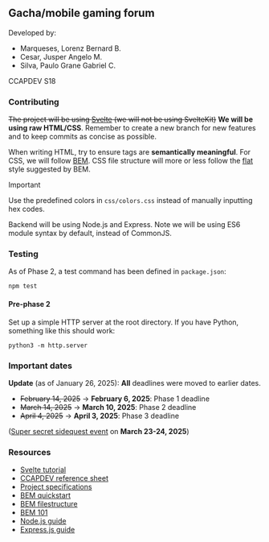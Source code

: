 ## Gacha/mobile gaming forum

Developed by:

-   Marqueses, Lorenz Bernard B.
-   Cesar, Jusper Angelo M.
-   Silva, Paulo Grane Gabriel C.

CCAPDEV S18

### Contributing

~~The project will be using [Svelte](https://svelte.dev/) (we will not be using SvelteKit)~~ **We will be using raw
HTML/CSS**. Remember to create a new branch for new features and to keep commits as concise as possible.

When writing HTML, try to ensure tags are **semantically meaningful**. For CSS, we will follow
[BEM](https://css-tricks.com/bem-101/). CSS file structure will more or less follow the
[flat](https://en.bem.info/methodology/filestructure/#flat) style suggested by BEM.

> [!important]
> Use the predefined colors in `css/colors.css` instead of manually inputting hex codes.

Backend will be using Node.js and Express. Note we will be using ES6 module syntax by default, instead of CommonJS.

### Testing

As of Phase 2, a test command has been defined in `package.json`:

```
npm test
```

#### Pre-phase 2

Set up a simple HTTP server at the root directory. If you have Python, something like this should work:

```
python3 -m http.server
```

### Important dates

**Update** (as of January 26, 2025): **All** deadlines were moved to earlier dates.

-   ~~February 14, 2025~~ &rarr; **February 6, 2025**: Phase 1 deadline
-   ~~March 14, 2025~~ &rarr; **March 10, 2025**: Phase 2 deadline
-   ~~April 4, 2025~~ &rarr; **April 3, 2025**: Phase 3 deadline

([Super secret sidequest event](https://www.ticketmax.ph/events/cosplay-carnival-2024-day-1/) on **March 23-24, 2025**)

### Resources

-   [Svelte tutorial](https://svelte.dev/tutorial/svelte/welcome-to-svelte)
-   [CCAPDEV reference sheet](https://docs.google.com/spreadsheets/d/1ehfGsFsHNGMHuj-pvkTnjSU1ZDOUt5VOGOHjGiaKVJU/edit?usp=sharing)
-   [Project specifications](https://drive.google.com/file/d/1az8mfMGD-BdeF6clC_3BacXEFRigEDLX/view?usp=sharing)
-   [BEM quickstart](https://css-tricks.com/bem-101/)
-   [BEM filestructure](https://en.bem.info/methodology/filestructure/)
-   [BEM 101](https://css-tricks.com/bem-101/)
-   [Node.js guide](https://nodejs.org/en/learn/getting-started/introduction-to-nodejs)
-   [Express.js guide](https://expressjs.com/en/starter/hello-world.html)
